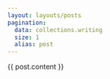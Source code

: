 ```yaml
---
layout: layouts/posts
pagination:
  data: collections.writing
  size: 1
  alias: post
---
```


{{ post.content }}